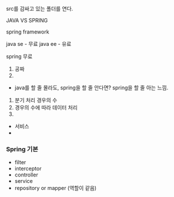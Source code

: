 

src를 감싸고 있는 폴더를 연다.

JAVA VS SPRING

spring framework


java se - 무료
java ee - 유료

spring 무료
1) 공짜
2) 


- java를 할 줄 몰라도, spring을 할 줄 안다면? spring을 할 줄 아는 느낌.


1) 분기 처리 경우의 수
2) 경우의 수에 따라 데이터 처리
3)

- 서비스
- 

### Spring 기본

- filter
- interceptor
- controller
- service
- repository or mapper (역할이 같음)


